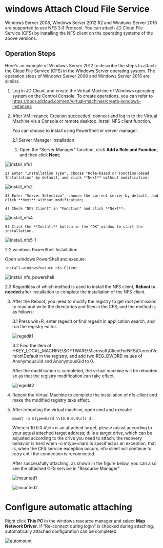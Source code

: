 # windows Attach Cloud File Service



Windows Server 2008, Windows Server 2012 R2 and Windows Server 2016 are supported to use NFS 3.0 Protocol. You can attach JD Cloud File Service (CFS) by installing the NFS client on the operating systems of the above versions.



## Operation Steps

Here's an example of Windows Server 2012 to describe the steps to attach the Cloud File Service (CFS) in the Windows Server operating system. The operation steps of Windows Server 2008 and Windows Server 2016 are similar.

1. Log in JD Cloud, and create the Virtual Machine of Windows operating system on the Control Console. To create operations, you can refer to https://docs.jdcloud.com/en/virtual-machines/create-windows-instances

2. After VM instance Creation succeeded, connect and log in to the Virtual Machine via a Console or remote desktop. Install NFS client function.

   You can choose to install using PowerShell or server manager.

   2.1 Server Manager Installation

   1) Open the "Server Manager" function, click **Add a Role and Function**, and then click **Next**;

![install_nfs1](../../../../image/Cloud-File-Service/install_nfs1.png)

	2) Enter "Installation Type", choose "Role-based or Function-based Installation" by default, and click **Next** without modification;

![install_nfs2](../../../../image/Cloud-File-Service/install_nfs2.png)

	3) Enter "Server Selection", choose the current server by default, and click **Next** without modification;

	4) Check "NFS Client" in "Function" and click **Next**;

![install_nfs4](../../../../image/Cloud-File-Service/install_nfs4.png)

	5) Click the **Install** button in the "OK" window to start the installation.

![install_nfs5-1](../../../../image/Cloud-File-Service/install_nfs5.png)

2.2 windows PowerShell Installation

Open windows PowerShell and execute:

 `install-windowsfeature nfs-Client` 

![install_nfs_powershell](../../../../image/Cloud-File-Service/install_nfs_powershell.png)

2.3 Regardless of which method is used to install the NFS client, **Reboot is needed** after installation to complete the installation of the NFS client.

3. After the Reboot, you need to modify the registry to get root permission to read and write the directories and files in the CFS, and the method is as follows:

   3.1 Press win+R, enter regedit or find regedit in application search, and run the registry editor.

   ![regedit1](../../../../image/Cloud-File-Service/regedit1.png)

   3.2 Find the item of HKEY_LOCAL_MACHINE\SOFTWARE\Microsoft\ClientForNFS\CurrentVersion\Default in the registry, and add two REG_DWORD values of AnonymousUid and AnonymousGid to 0.

   After the modification is completed, the virtual machine will be rebooted so as that the registry modification can take effect.

   ![regedit2](../../../../image/Cloud-File-Service/regedit2.png)

4. Reboot the Virtual Machine to complete the installation of nfs-client and make the modified registry take effect.

5. After rebooting the virtual machine, open cmd and execute:

    `mount -o mtype=hard \\10.0.0.4\cfs d:` 

   Wherein 10.0.0.4\cfs is an attached target, please adjust according to your actual attached target address; d: is a target drive, which can be adjusted according to the drive you need to attach; the recovery behavior is hard when -o mtype=hard is specified as an exception, that is, when the CFS service exception occurs, nfs-client will continue to retry until the connection is reconnected.

   After successfully attaching, as shown in the figure below, you can also see the attached CFS service in "Resource Manager".

   ![mounted1](../../../../image/Cloud-File-Service/mounted1.png)

   ![mounted2](../../../../image/Cloud-File-Service/mounted2.png)


# Configure automatic attaching

Right click **This PC** in the windows resource manager and select **Map Network Driver**. If "Re-connect during login" is checked during attaching, automatically attached configuration can be completed.

![automount](../../../../image/Cloud-File-Service/automount.png)
   
